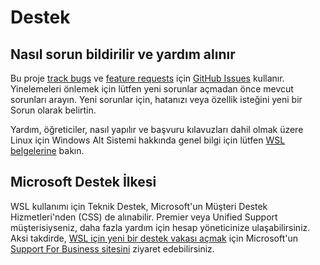 # Destek

## Nasıl sorun bildirilir ve yardım alınır 

Bu proje [track bugs][gh-bug] ve [feature requests][gh-feature] için [GitHub Issues][gh-issue] kullanır. Yinelemeleri önlemek için lütfen yeni sorunlar açmadan önce mevcut sorunları arayın. Yeni sorunlar için, hatanızı veya özellik isteğini yeni bir Sorun olarak belirtin.

Yardım, öğreticiler, nasıl yapılır ve başvuru kılavuzları dahil olmak üzere Linux için Windows Alt Sistemi hakkında genel bilgi için lütfen [WSL belgelerine](https://docs.microsoft.com/windows/wsl/) bakın. 

## Microsoft Destek İlkesi

WSL kullanımı için Teknik Destek, Microsoft'un Müşteri Destek Hizmetleri'nden (CSS) de alınabilir. Premier veya Unified Support müşterisiyseniz, daha fazla yardım için hesap yöneticinize ulaşabilirsiniz. Aksi takdirde, [WSL için yeni bir destek vakası açmak](https://support.serviceshub.microsoft.com/supportforbusiness/create?sapid=9d5af292-506b-63ca-cb2c-7f4eaa380c56) için Microsoft'un [Support For Business sitesini](https://support.serviceshub.microsoft.com/supportforbusiness/create) ziyaret edebilirsiniz.


[gh-issue]: https://github.com/microsoft/WSL/issues/new/choose
[gh-bug]: https://github.com/microsoft/WSL/issues/new?assignees=&labels=&template=bug_report.md&title=
[gh-feature]: https://github.com/microsoft/WSL/issues/new?assignees=&labels=feature&template=feature_request.md&title=
